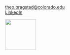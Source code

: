  theo.bragstad@colorado.edu  
[LinkedIn](https://www.linkedin.com/in/theobragstad)


<img src="https://c.tenor.com/WPdEYzCBUW4AAAAC/polarbearbaby-cute.gif" width="100" height="100" />



